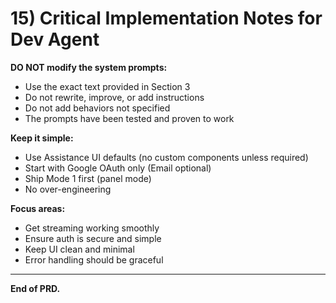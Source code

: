 # 15) Critical Implementation Notes for Dev Agent

**DO NOT modify the system prompts:**
- Use the exact text provided in Section 3
- Do not rewrite, improve, or add instructions
- Do not add behaviors not specified
- The prompts have been tested and proven to work

**Keep it simple:**
- Use Assistance UI defaults (no custom components unless required)
- Start with Google OAuth only (Email optional)
- Ship Mode 1 first (panel mode)
- No over-engineering

**Focus areas:**
- Get streaming working smoothly
- Ensure auth is secure and simple
- Keep UI clean and minimal
- Error handling should be graceful

---

**End of PRD.**

